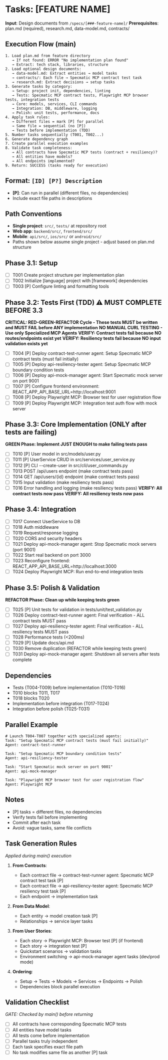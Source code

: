 # Tasks: [FEATURE NAME]

**Input**: Design documents from `/specs/[###-feature-name]/`
**Prerequisites**: plan.md (required), research.md, data-model.md, contracts/

## Execution Flow (main)
```
1. Load plan.md from feature directory
   → If not found: ERROR "No implementation plan found"
   → Extract: tech stack, libraries, structure
2. Load optional design documents:
   → data-model.md: Extract entities → model tasks
   → contracts/: Each file → Specmatic MCP contract test task
   → research.md: Extract decisions → setup tasks
3. Generate tasks by category:
   → Setup: project init, dependencies, linting
   → Tests: Specmatic MCP contract tests, Playwright MCP browser tests, integration tests
   → Core: models, services, CLI commands
   → Integration: DB, middleware, logging
   → Polish: unit tests, performance, docs
4. Apply task rules:
   → Different files = mark [P] for parallel
   → Same file = sequential (no [P])
   → Tests before implementation (TDD)
5. Number tasks sequentially (T001, T002...)
6. Generate dependency graph
7. Create parallel execution examples
8. Validate task completeness:
   → All contracts have Specmatic MCP tests (contract + resiliency)?
   → All entities have models?
   → All endpoints implemented?
9. Return: SUCCESS (tasks ready for execution)
```

## Format: `[ID] [P?] Description`
- **[P]**: Can run in parallel (different files, no dependencies)
- Include exact file paths in descriptions

## Path Conventions
- **Single project**: `src/`, `tests/` at repository root
- **Web app**: `backend/src/`, `frontend/src/`
- **Mobile**: `api/src/`, `ios/src/` or `android/src/`
- Paths shown below assume single project - adjust based on plan.md structure

## Phase 3.1: Setup
- [ ] T001 Create project structure per implementation plan
- [ ] T002 Initialize [language] project with [framework] dependencies
- [ ] T003 [P] Configure linting and formatting tools

## Phase 3.2: Tests First (TDD) ⚠️ MUST COMPLETE BEFORE 3.3
**CRITICAL: RED-GREEN-REFACTOR Cycle - These tests MUST be written and MUST FAIL before ANY implementation**
**NO MANUAL CURL TESTING - Use only Specialized MCP Agents**
**VERIFY: Contract tests fail because NO routes/endpoints exist yet**
**VERIFY: Resiliency tests fail because NO input validation exists yet**
- [ ] T004 [P] Deploy contract-test-runner agent: Setup Specmatic MCP contract tests (must fail initially)
- [ ] T005 [P] Deploy api-resiliency-tester agent: Setup Specmatic MCP boundary condition tests
- [ ] T006 [P] Deploy api-mock-manager agent: Start Specmatic mock server on port 9001
- [ ] T007 [P] Configure frontend environment: REACT_APP_API_BASE_URL=http://localhost:9001
- [ ] T008 [P] Deploy Playwright MCP: Browser test for user registration flow
- [ ] T009 [P] Deploy Playwright MCP: Integration test auth flow with mock server

## Phase 3.3: Core Implementation (ONLY after tests are failing)
**GREEN Phase: Implement JUST ENOUGH to make failing tests pass**
- [ ] T010 [P] User model in src/models/user.py
- [ ] T011 [P] UserService CRUD in src/services/user_service.py
- [ ] T012 [P] CLI --create-user in src/cli/user_commands.py
- [ ] T013 POST /api/users endpoint (make contract tests pass)
- [ ] T014 GET /api/users/{id} endpoint (make contract tests pass)
- [ ] T015 Input validation (make resiliency tests pass)
- [ ] T016 Error handling and logging (make resiliency tests pass)
**VERIFY: All contract tests now pass**
**VERIFY: All resiliency tests now pass**

## Phase 3.4: Integration
- [ ] T017 Connect UserService to DB
- [ ] T018 Auth middleware
- [ ] T019 Request/response logging
- [ ] T020 CORS and security headers
- [ ] T021 Deploy api-mock-manager agent: Stop Specmatic mock servers (port 9001)
- [ ] T022 Start real backend on port 3000
- [ ] T023 Reconfigure frontend: REACT_APP_API_BASE_URL=http://localhost:3000
- [ ] T024 Deploy Playwright MCP: Run end-to-end integration tests

## Phase 3.5: Polish & Validation
**REFACTOR Phase: Clean up while keeping tests green**
- [ ] T025 [P] Unit tests for validation in tests/unit/test_validation.py
- [ ] T026 Deploy contract-test-runner agent: Final verification - ALL contract tests MUST pass
- [ ] T027 Deploy api-resiliency-tester agent: Final verification - ALL resiliency tests MUST pass
- [ ] T028 Performance tests (<200ms)
- [ ] T029 [P] Update docs/api.md
- [ ] T030 Remove duplication (REFACTOR while keeping tests green)
- [ ] T031 Deploy api-mock-manager agent: Shutdown all servers after tests complete

## Dependencies
- Tests (T004-T009) before implementation (T010-T016)
- T010 blocks T011, T017
- T018 blocks T020
- Implementation before integration (T017-T024)
- Integration before polish (T025-T031)

## Parallel Example
```
# Launch T004-T007 together with specialized agents:
Task: "Setup Specmatic MCP contract tests (must fail initially)"
Agent: contract-test-runner

Task: "Setup Specmatic MCP boundary condition tests"  
Agent: api-resiliency-tester

Task: "Start Specmatic mock server on port 9001"
Agent: api-mock-manager

Task: "Playwright MCP browser test for user registration flow"
Agent: Playwright MCP
```

## Notes
- [P] tasks = different files, no dependencies
- Verify tests fail before implementing
- Commit after each task
- Avoid: vague tasks, same file conflicts

## Task Generation Rules
*Applied during main() execution*

1. **From Contracts**:
   - Each contract file → contract-test-runner agent: Specmatic MCP contract test task [P]
   - Each contract file → api-resiliency-tester agent: Specmatic MCP resiliency test task [P]
   - Each endpoint → implementation task
   
2. **From Data Model**:
   - Each entity → model creation task [P]
   - Relationships → service layer tasks
   
3. **From User Stories**:
   - Each story → Playwright MCP: Browser test [P] (if frontend)
   - Each story → integration test [P]
   - Quickstart scenarios → validation tasks
   - Environment switching → api-mock-manager agent tasks (dev/prod mode)

4. **Ordering**:
   - Setup → Tests → Models → Services → Endpoints → Polish
   - Dependencies block parallel execution

## Validation Checklist
*GATE: Checked by main() before returning*

- [ ] All contracts have corresponding Specmatic MCP tests
- [ ] All entities have model tasks
- [ ] All tests come before implementation
- [ ] Parallel tasks truly independent
- [ ] Each task specifies exact file path
- [ ] No task modifies same file as another [P] task